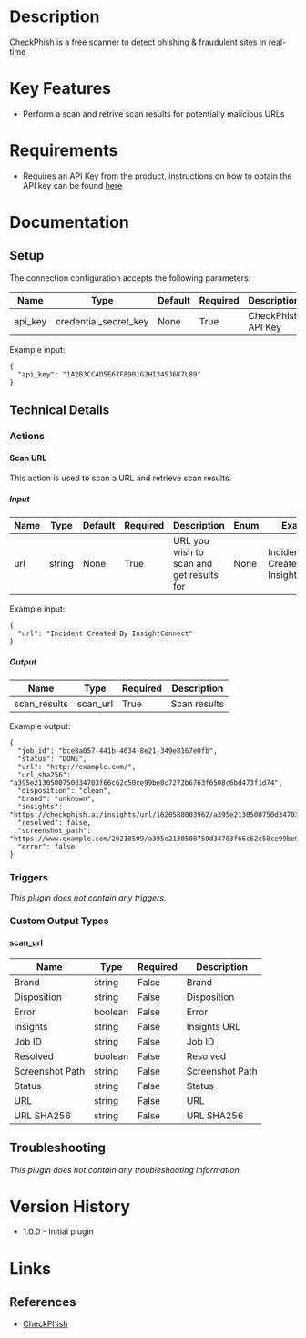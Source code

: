 # Description

CheckPhish is a free scanner to detect phishing & fraudulent sites in real-time

# Key Features

* Perform a scan and retrive scan results for potentially malicious URLs

# Requirements

* Requires an API Key from the product, instructions on how to obtain the API key can be found [here](https://checkphish.ai/docs/checkphish-api/#requestApiKey)
  
# Documentation

## Setup

The connection configuration accepts the following parameters:

|Name|Type|Default|Required|Description|Enum|Example|
|----|----|-------|--------|-----------|----|-------|
|api_key|credential_secret_key|None|True|CheckPhish API Key|None|1A2B3CC4D5E67F8901G2HI345J6K7L89|

Example input:

```
{
  "api_key": "1A2B3CC4D5E67F8901G2HI345J6K7L89"
}
```

## Technical Details

### Actions

#### Scan URL

This action is used to scan a URL and retrieve scan results.

##### Input

|Name|Type|Default|Required|Description|Enum|Example|
|----|----|-------|--------|-----------|----|-------|
|url|string|None|True|URL you wish to scan and get results for|None|Incident Created By InsightConnect|

Example input:

```
{
  "url": "Incident Created By InsightConnect"
}
```

##### Output

|Name|Type|Required|Description|
|----|----|--------|-----------|
|scan_results|scan_url|True|Scan results|

Example output:

```
{
  "job_id": "bce8a057-441b-4634-8e21-349e8167e0fb",
  "status": "DONE",
  "url": "http://example.com/",
  "url_sha256": "a395e2130500750d34703f66c62c50ce99be0c7272b6763f6508c6bd473f1d74",
  "disposition": "clean",
  "brand": "unknown",
  "insights": "https://checkphish.ai/insights/url/1620588003962/a395e2130500750d34703f66c62c50ce99be0c7272b6763f6508c6bd473f1d74",
  "resolved": false,
  "screenshot_path": "https://www.example.com/20210509/a395e2130500750d34703f66c62c50ce99be0c7272b6763f6508c6bd473f1d74.png",
  "error": false
}
```

### Triggers

_This plugin does not contain any triggers._

### Custom Output Types

#### scan_url

|Name|Type|Required|Description|
|----|----|--------|-----------|
|Brand|string|False|Brand|
|Disposition|string|False|Disposition|
|Error|boolean|False|Error|
|Insights|string|False|Insights URL|
|Job ID|string|False|Job ID|
|Resolved|boolean|False|Resolved|
|Screenshot Path|string|False|Screenshot Path|
|Status|string|False|Status|
|URL|string|False|URL|
|URL SHA256|string|False|URL SHA256|


## Troubleshooting

_This plugin does not contain any troubleshooting information._

# Version History

* 1.0.0 - Initial plugin

# Links

## References

* [CheckPhish](https://checkphish.ai/)
